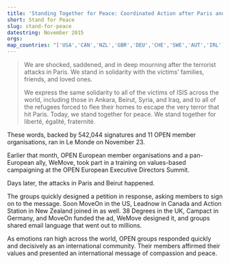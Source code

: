 ```yaml
---
title: 'Standing Together for Peace: Coordinated Action after Paris and Beirut'
short: Stand for Peace
slug: stand-for-peace
datestring: November 2015
orgs: 
map_countries: "['USA','CAN','NZL','GBR','DEU','CHE','SWE','AUT','IRL']"
---
```


> We are shocked, saddened, and in deep mourning after the terrorist attacks in Paris. We stand in solidarity with the victims’ families, friends, and loved ones.
>
>We express the same solidarity to all of the victims of ISIS across the world, including those in Ankara, Beirut, Syria, and Iraq, and to all of the refugees forced to flee their homes to escape the very terror that hit Paris.
>Today, we stand together for peace. We stand together for libert&eacute;, &eacute;galit&eacute;, fraternit&eacute;.

These words, backed by 542,044 signatures and 11 OPEN member organisations, ran in Le Monde on November 23.

Earlier that month, OPEN European member organisations and a pan-European ally, WeMove, took part in a training on values-based campaigning at the OPEN European Executive Directors Summit.

Days later, the attacks in Paris and Beirut happened.

The groups quickly designed a petition in response, asking members to sign on to the message. Soon MoveOn in the US, Leadnow in Canada and Action Station in New Zealand joined in as well. 38 Degrees in the UK, Campact in Germany, and MoveOn funded the ad, WeMove designed it, and groups shared email language that went out to millions.

As emotions ran high across the world, OPEN groups responded quickly and decisively as an international community. Their members affirmed their values and presented an international message of compassion and peace.
